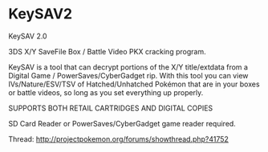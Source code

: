 KeySAV2
=======

KeySAV 2.0

3DS X/Y SaveFile Box / Battle Video PKX cracking program.

KeySAV is a tool that can decrypt portions of the X/Y title/extdata from a Digital Game / PowerSaves/CyberGadget rip. 
With this tool you can view IVs/Nature/ESV/TSV of Hatched/Unhatched Pokémon that are in your boxes or battle videos, so long as you set everything up properly.

SUPPORTS BOTH RETAIL CARTRIDGES AND DIGITAL COPIES

SD Card Reader or PowerSaves/CyberGadget game reader required.

Thread:
http://projectpokemon.org/forums/showthread.php?41752
